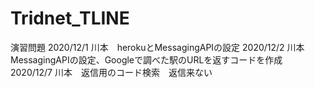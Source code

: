 # Tridnet_TLINE

演習問題
2020/12/1 川本　herokuとMessagingAPIの設定
2020/12/2 川本　MessagingAPIの設定、Googleで調べた駅のURLを返すコードを作成
2020/12/7 川本　返信用のコード検索　返信来ない
